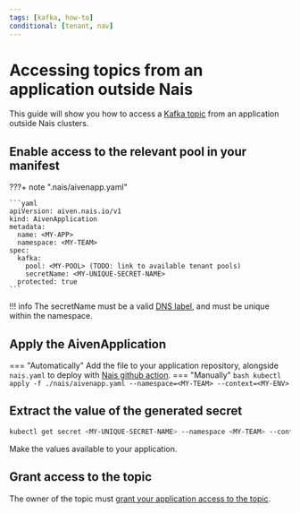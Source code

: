 ```yaml
---
tags: [kafka, how-to]
conditional: [tenant, nav]
---
```


# Accessing topics from an application outside Nais

This guide will show you how to access a [Kafka topic](create.md) from an application outside Nais clusters.

## Enable access to the relevant pool in your manifest

???+ note ".nais/aivenapp.yaml"

    ```yaml
    apiVersion: aiven.nais.io/v1
    kind: AivenApplication
    metadata:
      name: <MY-APP>
      namespace: <MY-TEAM>
    spec:
      kafka:
        pool: <MY-POOL> (TODO: link to available tenant pools)
        secretName: <MY-UNIQUE-SECRET-NAME>
      protected: true
    ```

!!! info
    The secretName must be a valid [DNS label](https://kubernetes.io/docs/concepts/overview/working-with-objects/names/#dns-label-names), and must be unique within the namespace.

## Apply the AivenApplication
=== "Automatically"
    Add the file to your application repository, alongside `nais.yaml` to deploy with [Nais github action](../../../build/how-to/build-and-deploy.md).
=== "Manually"
    ```bash
    kubectl apply -f ./nais/aivenapp.yaml --namespace=<MY-TEAM> --context=<MY-ENV>
    ```

## Extract the value of the generated secret
```bash
kubectl get secret <MY-UNIQUE-SECRET-NAME> --namespace <MY-TEAM> --contect <MY-ENV> -o jsonpath='{.data}' 
```

Make the values available to your application.

## Grant access to the topic

The owner of the topic must [grant your application access to the topic](manage-acl.md).
